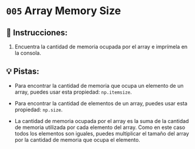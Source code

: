 # `005` Array Memory Size

## 📝 Instrucciones:

1. Encuentra la cantidad de memoria ocupada por el array e imprímela en la consola.

## 💡 Pistas:

+ Para encontrar la cantidad de memoria que ocupa un elemento de un array, puedes usar esta propiedad: `np.itemsize`.

+ Para encontrar la cantidad de elementos de un array, puedes usar esta propiedad: `np.size`.

+ La cantidad de memoria ocupada por el array es la suma de la cantidad de memoria utilizada por cada elemento del array. Como en este caso todos los elementos son iguales, puedes multiplicar el tamaño del array por la cantidad de memoria que ocupa el elemento.
